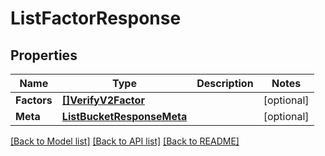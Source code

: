 # ListFactorResponse

## Properties

Name | Type | Description | Notes
------------ | ------------- | ------------- | -------------
**Factors** | [**[]VerifyV2Factor**](VerifyV2Factor.md) |  |[optional] 
**Meta** | [**ListBucketResponseMeta**](ListBucketResponseMeta.md) |  |[optional] 

[[Back to Model list]](../README.md#documentation-for-models) [[Back to API list]](../README.md#documentation-for-api-endpoints) [[Back to README]](../README.md)


